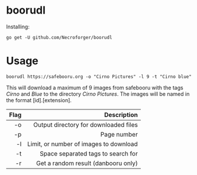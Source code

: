 # boorudl
Installing:

``go get -U github.com/Necroforger/boorudl``

# Usage
``boorudl https://safebooru.org -o "Cirno Pictures" -l 9 -t "Cirno blue"``

This will download a maximum of 9 images from safebooru with the tags *Cirno* and *Blue* to the directory *Cirno Pictures*.
The images will be named in the format [id].[extension].

| Flag | Description |
|------:|-----------:|
|-o      |Output directory for downloaded files|
|-p      | Page number|
|-l      | Limit, or number of images to download|
|-t      | Space separated tags to search for|
|-r      | Get a random result (danbooru only)|
